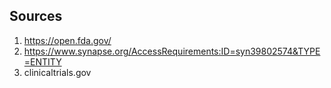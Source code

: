 ## Sources

1. https://open.fda.gov/
2. https://www.synapse.org/AccessRequirements:ID=syn39802574&TYPE=ENTITY
3. clinicaltrials.gov